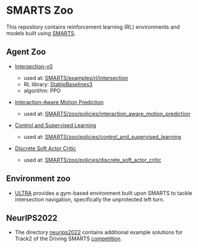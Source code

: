 # SMARTS Zoo
This repository contains reinforcement learning (RL) environments and models built using [SMARTS](https://github.com/huawei-noah/SMARTS).

## Agent Zoo
+ [Intersection-v0](./intersection-v0)
    + used at: [SMARTS/examples/rl/intersection](https://github.com/huawei-noah/SMARTS/tree/master/examples/rl/intersection)
    + RL library: [StableBaselines3](https://github.com/DLR-RM/stable-baselines3)
    + algorithm: PPO

+ [Interaction-Aware Motion Prediction](./interaction_aware_motion_prediction)
    + used at: [SMARTS/zoo/policies/interaction_aware_motion_prediction](https://github.com/huawei-noah/SMARTS/tree/master/zoo/policies/interaction_aware_motion_prediction)

+ [Control and Supervised Learning](./control_and_supervised_learning)
    + used at: [SMARTS/zoo/policies/control_and_supervised_learning](https://github.com/huawei-noah/SMARTS/tree/master/zoo/policies/control_and_supervised_learning)

+ [Discrete Soft Actor Critic](./discrete_soft_actor_critic)
    + used at: [SMARTS/zoo/policies/discrete_soft_actor_critic](https://github.com/huawei-noah/SMARTS/tree/master/zoo/policies/discrete_soft_actor_critic)

## Environment zoo
+ [ULTRA](./ultra/) provides a gym-based environment built upon SMARTS to tackle intersection navigation, specifically the unprotected left turn.

## NeurIPS2022
+ The directory [neurips2022](./neurips2022/) contains additional example solutions for Track2 of the Driving SMARTS [competition](https://codalab.lisn.upsaclay.fr/competitions/6618).
